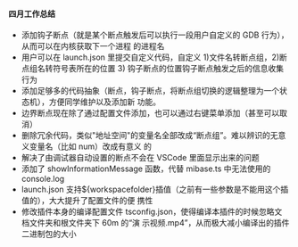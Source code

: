 #### 四月工作总结
- 添加钩子断点（就是某个断点触发后可以执行一段用户自定义的 GDB 行为），从而可以在内核获取下一个进程
  的进程名
- 用户可以在 launch.json 里提交自定义代码，自定义 1)文件名转断点组，2)断点组名转符号表所在的位置 3)
  钩子断点的位置钩子断点触发之后的信息收集行为
- 添加足够多的代码抽象（断点，钩子断点，将断点组切换的逻辑整理为一个状态机），方便同学维护以及添加新
  功能。
- 边界断点现在除了通过配置文件添加，也可以通过右键菜单添加（甚至可以取消）
- 删除冗余代码，类似"地址空间"的变量名全部改成“断点组”。难以辨识的无意义变量名（比如 num）改成有意义
  的
- 解决了由调试器自动设置的断点不会在 VSCode 里面显示出来的问题
- 添加了 showInformationMessage 函数，代替 mibase.ts 中无法使用的 console.log
- launch.json 支持${workspacefolder}插值（之前有一些参数是不能用这个插值的），大大提升了配置文件的便
  携性
- 修改插件本身的编译配置文件 tsconfig.json，使得编译本插件的时候忽略文档文件夹和根文件夹下 60m 的“演
  示视频.mp4”，从而极大减小编译出的插件二进制包的大小
